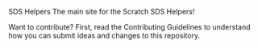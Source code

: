 SDS Helpers
The main site for the Scratch SDS Helpers!

Want to contribute?
First, read the Contributing Guidelines to understand how you can submit ideas and changes to this repository.
